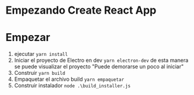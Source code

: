 # Empezando Create React App


# Empezar 
1. ejecutar `yarn install` 
2. Iniciar el proyecto de Electro en dev `yarn electron-dev` de esta manera se puede visualizar el proyecto "Puede demorarse un poco al iniciar"
3. Construir `yarn build`
4. Empaquetar el archivo build `yarn empaquetar`
5. Construir instalador `node .\build_installer.js`


